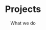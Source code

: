 ---
title: Projects
subtitle: What we do
layout: layouts/projects_list.liquid
excerpt: In the last few years, we have been working on both academic as well as industry research. Below you find an overview of selected projects.
---